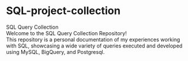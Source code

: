 # SQL-project-collection
SQL Query Collection  
Welcome to the SQL Query Collection Repository!  
This repository is a personal documentation of my experiences working with SQL, showcasing a wide variety of queries executed and developed using MySQL, BigQuery, and Postgresql. 

